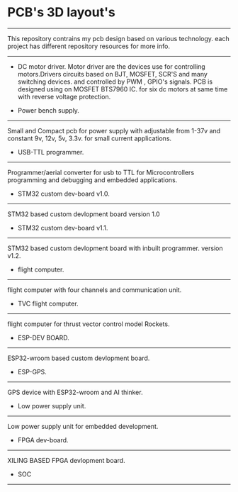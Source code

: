 # PCB's 3D layout's
---
This repository contrains my pcb design based on various technology. each project has different repository resources for more info.

---
* DC motor driver.
Motor driver are the devices use for controlling motors.Drivers circuits based on BJT, MOSFET, SCR'S and many switching devices.
and controlled by PWM , GPIO's signals.
PCB is designed using on MOSFET BTS7960 IC.
for six dc motors at same time with reverse voltage protection.

* Power bench supply.
---
Small and Compact pcb for power supply with adjustable from 1-37v and constant 9v, 12v, 5v, 3.3v. for small current applications.

* USB-TTL programmer.
---
Programmer/aerial converter for usb to TTL for Microcontrollers programming and debugging and embedded applications.

* STM32 custom dev-board v1.0.
---
STM32 based custom devlopment board version 1.0
* STM32 custom dev-board v1.1.
---
STM32 based custom devlopment board with inbuilt programmer. version v1.2.

* flight computer.
---
flight computer with four channels and communication unit. 

* TVC flight computer.
---
flight computer for thrust vector control model Rockets.


* ESP-DEV BOARD.
---
ESP32-wroom based custom devlopment board.

* ESP-GPS.
---
GPS device with ESP32-wroom and AI thinker.

* Low power supply unit.
---
Low power supply unit for embedded development.
 
* FPGA dev-board.
---
XILING BASED FPGA devlopment board.

* SOC 
---

